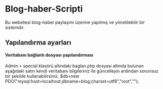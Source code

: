 # Blog-haber-Scripti
Bu websitesi blog-haber paylaşımı üzerine yapılmış ve yönetilebilir bir sistemdir.

## Yapılandırma ayarları
#### Veritabanı bağlantı dosyası yapılandırması

Admin > special klasörü altındaki baglan.php dosyası altında bulunan aşağıdaki satırı kendi veritabanı bilgileriniz ile güncelleyin
ardından sorunsuz bir şekilde kullanabilirsiniz.
$db=new PDO("mysql:host=localhost;dbname=blog;charset=utf8","root","");
